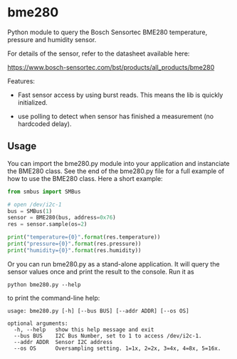 # bme280

Python module to query the Bosch Sensortec BME280 temperature,
pressure and humidity sensor.

For details of the sensor, refer to the datasheet available here:

<https://www.bosch-sensortec.com/bst/products/all_products/bme280>

Features:

* Fast sensor access by using burst reads. This means the lib is
  quickly initialized.
  
* use polling to detect when sensor has finished a measurement (no
  hardcoded delay).

## Usage

You can import the bme280.py module into your application and
instanciate the BME280 class. See the end of the bme280.py file for a
full example of how to use the BME280 class. Here a short example:

```python
from smbus import SMBus

# open /dev/i2c-1
bus = SMBus(1)
sensor = BME280(bus, address=0x76)
res = sensor.sample(os=2)

print("temperature={0}".format(res.temperature))
print("pressure={0}".format(res.pressure))
print("humidity={0}".format(res.humidity))
```

Or you can run bme280.py as a stand-alone application. It will query
the sensor values once and print the result to the console. Run it as

    python bme280.py --help

to print the command-line help:

    usage: bme280.py [-h] [--bus BUS] [--addr ADDR] [--os OS]

    optional arguments:
      -h, --help   show this help message and exit
      --bus BUS    I2C Bus Number, set to 1 to access /dev/i2c-1.
      --addr ADDR  Sensor I2C address
      --os OS      Oversampling setting. 1=1x, 2=2x, 3=4x, 4=8x, 5=16x.
        


